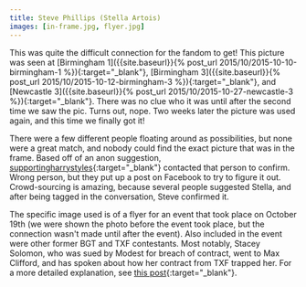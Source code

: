 ```yaml
---
title: Steve Phillips (Stella Artois)
images: [in-frame.jpg, flyer.jpg]
---
```

This was quite the difficult connection for the fandom to get! This picture was seen at [Birmingham 1]({{site.baseurl}}{% post_url 2015/10/2015-10-10-birmingham-1 %}){:target="_blank"}, [Birmingham 3]({{site.baseurl}}{% post_url 2015/10/2015-10-12-birmingham-3 %}){:target="_blank"}, and [Newcastle 3]({{site.baseurl}}{% post_url 2015/10/2015-10-27-newcastle-3  %}){:target="_blank"}. There was no clue who it was until after the second time we saw the pic. Turns out, nope. Two weeks later the picture was used again, and this time we finally got it!

There were a few different people floating around as possibilities, but none were a great match, and nobody could find the exact picture that was in the frame. Based off of an anon suggestion, [supportingharrystyles](http://beccasafan.tumblr.com/post/132091409597/lifechangeing-supportingharrystyles-like-he){:target="_blank"} contacted that person to confirm. Wrong person, but they put up a post on Facebook to try to figure it out. Crowd-sourcing is amazing, because several people suggested Stella, and after being tagged in the conversation, Steve confirmed it.

The specific image used is of a flyer for an event that took place on October 19th (we were shown the photo before the event took place, but the connection wasn't made until after the event). Also included in the event were other former BGT and TXF contestants. Most notably, Stacey Solomon, who was sued by Modest for breach of contract, went to Max Clifford, and has spoken about how her contract from TXF trapped her. For a more detailed explanation, see [this post](http://guiltywhispers.tumblr.com/post/132089942369/stacey-solomon-and-rbb){:target="_blank"}.
